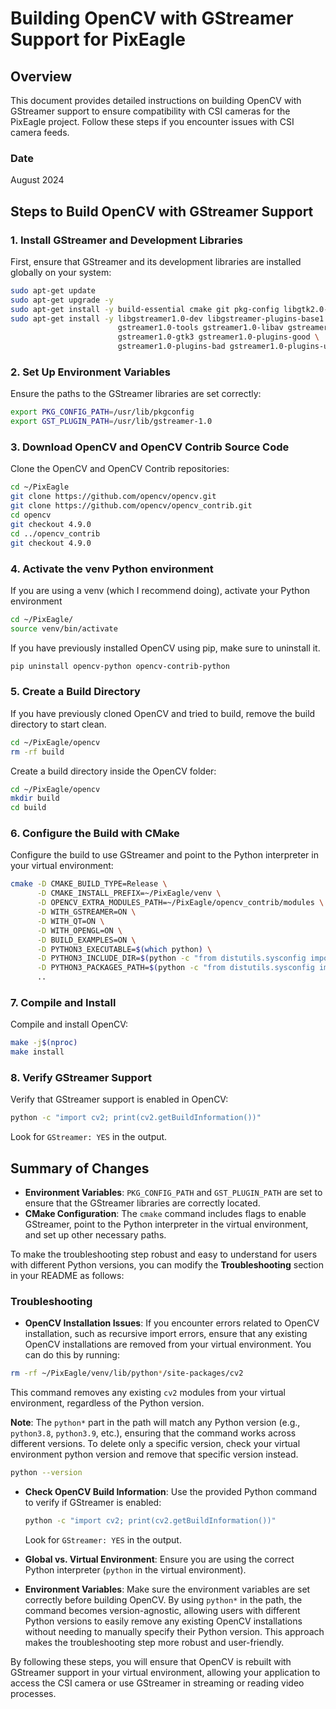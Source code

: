 
# Building OpenCV with GStreamer Support for PixEagle

## Overview

This document provides detailed instructions on building OpenCV with GStreamer support to ensure compatibility with CSI cameras for the PixEagle project. Follow these steps if you encounter issues with CSI camera feeds.

### Date
August 2024

## Steps to Build OpenCV with GStreamer Support

### 1. Install GStreamer and Development Libraries

First, ensure that GStreamer and its development libraries are installed globally on your system:

```bash
sudo apt-get update
sudo apt-get upgrade -y
sudo apt-get install -y build-essential cmake git pkg-config libgtk2.0-dev
sudo apt-get install -y libgstreamer1.0-dev libgstreamer-plugins-base1.0-dev \
                        gstreamer1.0-tools gstreamer1.0-libav gstreamer1.0-gl \
                        gstreamer1.0-gtk3 gstreamer1.0-plugins-good \
                        gstreamer1.0-plugins-bad gstreamer1.0-plugins-ugly
```

### 2. Set Up Environment Variables

Ensure the paths to the GStreamer libraries are set correctly:

```bash
export PKG_CONFIG_PATH=/usr/lib/pkgconfig
export GST_PLUGIN_PATH=/usr/lib/gstreamer-1.0
```

### 3. Download OpenCV and OpenCV Contrib Source Code

Clone the OpenCV and OpenCV Contrib repositories:

```bash
cd ~/PixEagle
git clone https://github.com/opencv/opencv.git
git clone https://github.com/opencv/opencv_contrib.git
cd opencv
git checkout 4.9.0
cd ../opencv_contrib
git checkout 4.9.0
```




### 4. Activate the venv Python environment

If you are using a venv (which I recommend doing), activate your Python environment

```bash
cd ~/PixEagle/
source venv/bin/activate
```
If you have previously installed OpenCV using pip, make sure to uninstall it.

```bash
pip uninstall opencv-python opencv-contrib-python
```


### 5. Create a Build Directory

If you have previously cloned OpenCV and tried to build, remove the build directory to start clean.

```bash
cd ~/PixEagle/opencv
rm -rf build
```

Create a build directory inside the OpenCV folder:

```bash
cd ~/PixEagle/opencv
mkdir build
cd build
```

### 6. Configure the Build with CMake

Configure the build to use GStreamer and point to the Python interpreter in your virtual environment:

```bash
cmake -D CMAKE_BUILD_TYPE=Release \
      -D CMAKE_INSTALL_PREFIX=~/PixEagle/venv \
      -D OPENCV_EXTRA_MODULES_PATH=~/PixEagle/opencv_contrib/modules \
      -D WITH_GSTREAMER=ON \
      -D WITH_QT=ON \
      -D WITH_OPENGL=ON \
      -D BUILD_EXAMPLES=ON \
      -D PYTHON3_EXECUTABLE=$(which python) \
      -D PYTHON3_INCLUDE_DIR=$(python -c "from distutils.sysconfig import get_python_inc; print(get_python_inc())") \
      -D PYTHON3_PACKAGES_PATH=$(python -c "from distutils.sysconfig import get_python_lib; print(get_python_lib())") \
      ..
```

### 7. Compile and Install

Compile and install OpenCV:

```bash
make -j$(nproc)
make install
```

### 8. Verify GStreamer Support

Verify that GStreamer support is enabled in OpenCV:

```bash
python -c "import cv2; print(cv2.getBuildInformation())"
```

Look for `GStreamer: YES` in the output.

## Summary of Changes

- **Environment Variables**: `PKG_CONFIG_PATH` and `GST_PLUGIN_PATH` are set to ensure that the GStreamer libraries are correctly located.
- **CMake Configuration**: The `cmake` command includes flags to enable GStreamer, point to the Python interpreter in the virtual environment, and set up other necessary paths.

To make the troubleshooting step robust and easy to understand for users with different Python versions, you can modify the **Troubleshooting** section in your README as follows:

### Troubleshooting

  - **OpenCV Installation Issues**: If you encounter errors related to OpenCV installation, such as recursive import errors, ensure that any existing OpenCV installations are removed from your virtual environment. You can do this by running:
  ```bash
  rm -rf ~/PixEagle/venv/lib/python*/site-packages/cv2
  ```
  This command removes any existing `cv2` modules from your virtual environment, regardless of the Python version.

  **Note**: The `python*` part in the path will match any Python version (e.g., `python3.8`, `python3.9`, etc.), ensuring that the command works across different versions.
  To delete only a specific version, check your virtual environment python version and remove that specific version instead.

  ```bash
  python --version
  ```

- **Check OpenCV Build Information**: Use the provided Python command to verify if GStreamer is enabled:
  ```bash
  python -c "import cv2; print(cv2.getBuildInformation())"
  ```
  Look for `GStreamer: YES` in the output.

- **Global vs. Virtual Environment**: Ensure you are using the correct Python interpreter (`python` in the virtual environment).

- **Environment Variables**: Make sure the environment variables are set correctly before building OpenCV.
By using `python*` in the path, the command becomes version-agnostic, allowing users with different Python versions to easily remove any existing OpenCV installations without needing to manually specify their Python version. This approach makes the troubleshooting step more robust and user-friendly. 



By following these steps, you will ensure that OpenCV is rebuilt with GStreamer support in your virtual environment, allowing your application to access the CSI camera or use GStreamer in streaming or reading video processes.
